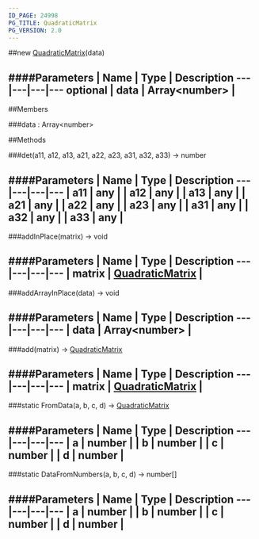 ```yaml
---
ID_PAGE: 24998
PG_TITLE: QuadraticMatrix
PG_VERSION: 2.0
---
```

##new [QuadraticMatrix](/classes/QuadraticMatrix)(data)

####Parameters
 | Name | Type | Description
---|---|---|---
optional | data | Array&lt;number&gt; | 
---

##Members

###data : Array&lt;number&gt;




##Methods

###det(a11, a12, a13, a21, a22, a23, a31, a32, a33) &rarr; number

####Parameters
 | Name | Type | Description
---|---|---|---
 | a11 | any | 
 | a12 | any | 
 | a13 | any | 
 | a21 | any | 
 | a22 | any | 
 | a23 | any | 
 | a31 | any | 
 | a32 | any | 
 | a33 | any | 
---

###addInPlace(matrix) &rarr; void

####Parameters
 | Name | Type | Description
---|---|---|---
 | matrix | [QuadraticMatrix](/classes/QuadraticMatrix) | 
---

###addArrayInPlace(data) &rarr; void

####Parameters
 | Name | Type | Description
---|---|---|---
 | data | Array&lt;number&gt; | 
---

###add(matrix) &rarr; [QuadraticMatrix](/classes/QuadraticMatrix)

####Parameters
 | Name | Type | Description
---|---|---|---
 | matrix | [QuadraticMatrix](/classes/QuadraticMatrix) | 
---

###static FromData(a, b, c, d) &rarr; [QuadraticMatrix](/classes/QuadraticMatrix)

####Parameters
 | Name | Type | Description
---|---|---|---
 | a | number | 
 | b | number | 
 | c | number | 
 | d | number | 
---

###static DataFromNumbers(a, b, c, d) &rarr; number[]

####Parameters
 | Name | Type | Description
---|---|---|---
 | a | number | 
 | b | number | 
 | c | number | 
 | d | number | 
---

